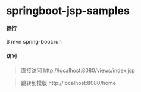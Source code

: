 # springboot-jsp-samples

#### 运行

$ mvn spring-boot:run

#### 访问

> 直接访问
http://localhost:8080/views/index.jsp

> 跳转到模版
http://localhost:8080/home

